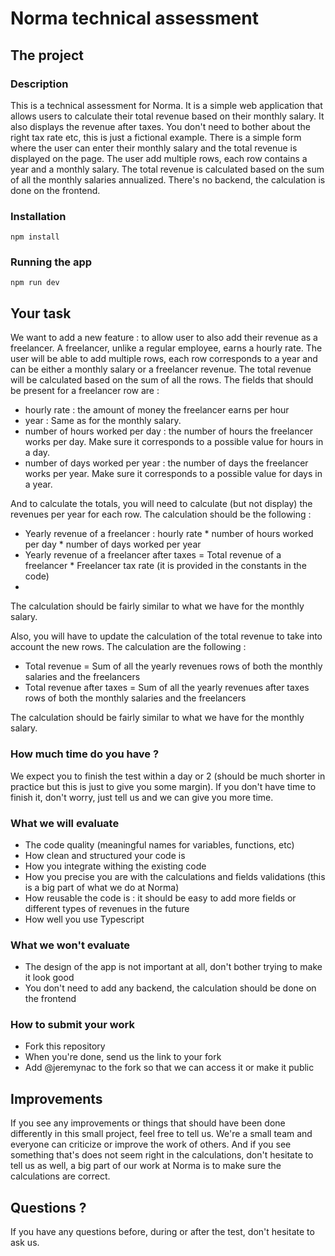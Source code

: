 # Norma technical assessment

## The project
### Description

This is a technical assessment for Norma.
It is a simple web application that allows users to calculate their total revenue based on their monthly salary. It also displays the revenue after taxes.
You don't need to bother about the right tax rate etc, this is just a fictional example.
There is a simple form where the user can enter their monthly salary and the total revenue is displayed on the page.
The user add multiple rows, each row contains a year and a monthly salary. The total revenue is calculated based on the sum of all the monthly salaries annualized. 
There's no backend, the calculation is done on the frontend.

### Installation

`npm install`

### Running the app

`npm run dev`

## Your task

We want to add a new feature : to allow user to also add their revenue as a freelancer. A freelancer, unlike a regular employee, earns a hourly rate. The user will be able to add multiple rows, each row corresponds to a year and can be either a monthly salary or a freelancer revenue. The total revenue will be calculated based on the sum of all the rows.
The fields that should be present for a freelancer row are :
- hourly rate : the amount of money the freelancer earns per hour
- year : Same as for the monthly salary.
- number of hours worked per day : the number of hours the freelancer works per day. Make sure it corresponds to a possible value for hours in a day.
- number of days worked per year : the number of days the freelancer works per year. Make sure it corresponds to a possible value for days in a year.

And to calculate the totals, you will need to calculate (but not display) the revenues per year for each row. The calculation should be the following :
- Yearly revenue of a freelancer : hourly rate * number of hours worked per day * number of days worked per year
- Yearly revenue of a freelancer after taxes = Total revenue of a freelancer * Freelancer tax rate (it is provided in the constants in the code)
- 
The calculation should be fairly similar to what we have for the monthly salary.

Also, you will have to update the calculation of the total revenue to take into account the new rows.
The calculation are the following :
- Total revenue = Sum of all the yearly revenues rows of both the monthly salaries and the freelancers
- Total revenue after taxes = Sum of all the yearly revenues after taxes rows of both the monthly salaries and the freelancers

The calculation should be fairly similar to what we have for the monthly salary.

### How much time do you have ?
We expect you to finish the test within a day or 2 (should be much shorter in practice but this is just to give you some margin). If you don't have time to finish it, don't worry, just tell us and we can give you more time.

### What we will evaluate
- The code quality (meaningful names for variables, functions, etc)
- How clean and structured your code is
- How you integrate withing the existing code
- How you precise you are with the calculations and fields validations (this is a big part of what we do at Norma)
- How reusable the code is : it should be easy to add more fields or different types of revenues in the future
- How well you use Typescript

### What we won't evaluate 
- The design of the app is not important at all, don't bother trying to make it look good
- You don't need to add any backend, the calculation should be done on the frontend

### How to submit your work
- Fork this repository
- When you're done, send us the link to your fork
- Add @jeremynac to the fork so that we can access it or make it public

## Improvements
If you see any improvements or things that should have been done differently in this small project, feel free to tell us. We're a small team and everyone can criticize or improve the work of others.
And if you see something that's does not seem right in the calculations, don't hesitate to tell us as well, a big part of our work at Norma is to make sure the calculations are correct.

## Questions ?
If you have any questions before, during or after the test, don't hesitate to ask us.
